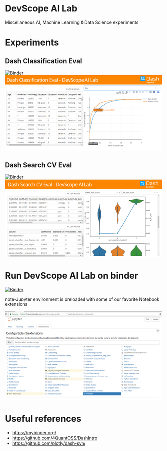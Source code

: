 # DevScope AI Lab

Miscellaneous AI, Machine Learning & Data Science experiments 

# Experiments
## Dash Classification Eval
[![Binder](https://beta.mybinder.org/badge.svg)](https://mybinder.org/v2/gh/DevScope/ai-lab/master?filepath=dash-classification-eval%2Fdash-classification-eval.ipynb)
  ![](./dash-classification-eval/screenshot.png)

## Dash Search CV Eval  
[![Binder](https://beta.mybinder.org/badge.svg)](https://mybinder.org/v2/gh/DevScope/ai-lab/master?filepath=dash-searchcv-eval%2Fdash-searchcv-eval.ipynb)
  ![](./dash-searchcv-eval/screenshot.png)

  
# Run DevScope AI Lab on binder
[![Binder](https://mybinder.org/badge.svg)](https://mybinder.org/v2/gh/DevScope/ai-lab/master)

note-Jupyter environment is preloaded with some of our favorite Notebook extensions

![](./images/2018-08-16-23-50-11.png)

# Useful references

- https://mybinder.org/
- https://github.com/4QuantOSS/DashIntro 
- https://github.com/plotly/dash-svm
